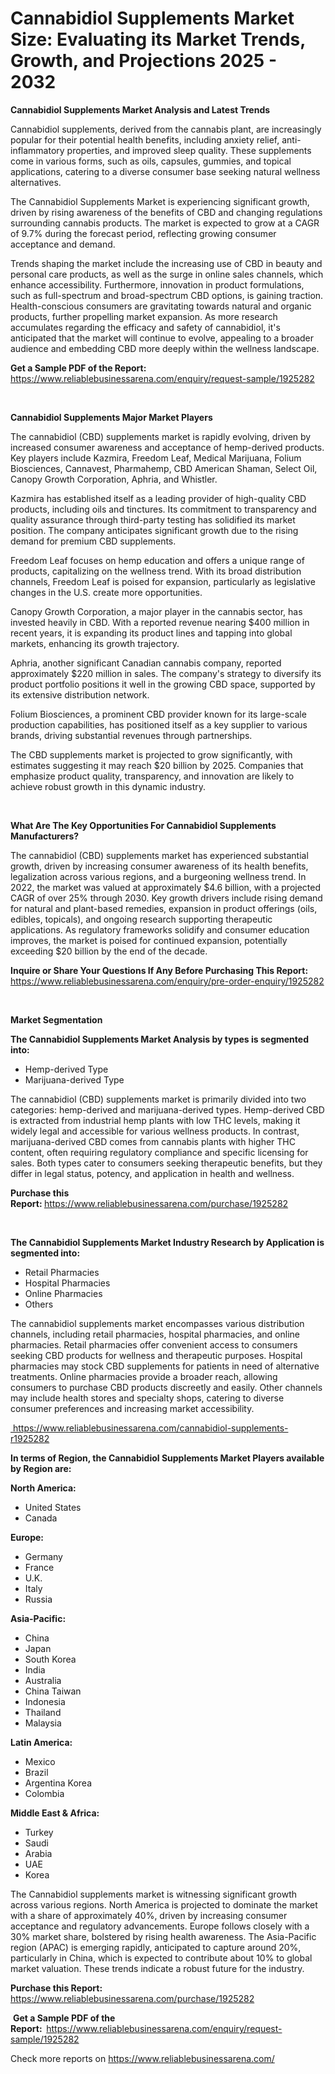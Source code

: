 <p><h1>Cannabidiol Supplements Market Size: Evaluating its Market Trends, Growth, and Projections 2025 - 2032</h1></p><p><strong>Cannabidiol Supplements Market Analysis and Latest Trends</strong></p>
<p><p>Cannabidiol supplements, derived from the cannabis plant, are increasingly popular for their potential health benefits, including anxiety relief, anti-inflammatory properties, and improved sleep quality. These supplements come in various forms, such as oils, capsules, gummies, and topical applications, catering to a diverse consumer base seeking natural wellness alternatives.</p><p>The Cannabidiol Supplements Market is experiencing significant growth, driven by rising awareness of the benefits of CBD and changing regulations surrounding cannabis products. The market is expected to grow at a CAGR of 9.7% during the forecast period, reflecting growing consumer acceptance and demand. </p><p>Trends shaping the market include the increasing use of CBD in beauty and personal care products, as well as the surge in online sales channels, which enhance accessibility. Furthermore, innovation in product formulations, such as full-spectrum and broad-spectrum CBD options, is gaining traction. Health-conscious consumers are gravitating towards natural and organic products, further propelling market expansion. As more research accumulates regarding the efficacy and safety of cannabidiol, it's anticipated that the market will continue to evolve, appealing to a broader audience and embedding CBD more deeply within the wellness landscape.</p></p>
<p><strong>Get a Sample PDF of the Report:&nbsp;</strong> <a href="https://www.reliablebusinessarena.com/enquiry/request-sample/1925282?utm_campaign=2635&utm_medium=2&utm_source=Github&utm_content=ia&utm_term=08032025&utm_id=cannabidiol-supplements">https://www.reliablebusinessarena.com/enquiry/request-sample/1925282</a></p>
<p>&nbsp;</p>
<p><strong>Cannabidiol Supplements Major Market Players</strong></p>
<p><p>The cannabidiol (CBD) supplements market is rapidly evolving, driven by increased consumer awareness and acceptance of hemp-derived products. Key players include Kazmira, Freedom Leaf, Medical Marijuana, Folium Biosciences, Cannavest, Pharmahemp, CBD American Shaman, Select Oil, Canopy Growth Corporation, Aphria, and Whistler.</p><p>Kazmira has established itself as a leading provider of high-quality CBD products, including oils and tinctures. Its commitment to transparency and quality assurance through third-party testing has solidified its market position. The company anticipates significant growth due to the rising demand for premium CBD supplements.</p><p>Freedom Leaf focuses on hemp education and offers a unique range of products, capitalizing on the wellness trend. With its broad distribution channels, Freedom Leaf is poised for expansion, particularly as legislative changes in the U.S. create more opportunities.</p><p>Canopy Growth Corporation, a major player in the cannabis sector, has invested heavily in CBD. With a reported revenue nearing $400 million in recent years, it is expanding its product lines and tapping into global markets, enhancing its growth trajectory.</p><p>Aphria, another significant Canadian cannabis company, reported approximately $220 million in sales. The company's strategy to diversify its product portfolio positions it well in the growing CBD space, supported by its extensive distribution network.</p><p>Folium Biosciences, a prominent CBD provider known for its large-scale production capabilities, has positioned itself as a key supplier to various brands, driving substantial revenues through partnerships.</p><p>The CBD supplements market is projected to grow significantly, with estimates suggesting it may reach $20 billion by 2025. Companies that emphasize product quality, transparency, and innovation are likely to achieve robust growth in this dynamic industry.</p></p>
<p>&nbsp;</p>
<p><strong>What Are The Key Opportunities For Cannabidiol Supplements Manufacturers?</strong></p>
<p><p>The cannabidiol (CBD) supplements market has experienced substantial growth, driven by increasing consumer awareness of its health benefits, legalization across various regions, and a burgeoning wellness trend. In 2022, the market was valued at approximately $4.6 billion, with a projected CAGR of over 25% through 2030. Key growth drivers include rising demand for natural and plant-based remedies, expansion in product offerings (oils, edibles, topicals), and ongoing research supporting therapeutic applications. As regulatory frameworks solidify and consumer education improves, the market is poised for continued expansion, potentially exceeding $20 billion by the end of the decade.</p></p>
<p><strong>Inquire or Share Your Questions If Any Before Purchasing This Report:</strong> <a href="https://www.reliablebusinessarena.com/enquiry/pre-order-enquiry/1925282?utm_campaign=2635&utm_medium=2&utm_source=Github&utm_content=ia&utm_term=08032025&utm_id=cannabidiol-supplements">https://www.reliablebusinessarena.com/enquiry/pre-order-enquiry/1925282</a></p>
<p>&nbsp;</p>
<p><strong>Market Segmentation</strong></p>
<p><strong>The Cannabidiol Supplements Market Analysis by types is segmented into:</strong></p>
<p><ul><li>Hemp-derived Type</li><li>Marijuana-derived Type</li></ul></p>
<p><p>The cannabidiol (CBD) supplements market is primarily divided into two categories: hemp-derived and marijuana-derived types. Hemp-derived CBD is extracted from industrial hemp plants with low THC levels, making it widely legal and accessible for various wellness products. In contrast, marijuana-derived CBD comes from cannabis plants with higher THC content, often requiring regulatory compliance and specific licensing for sales. Both types cater to consumers seeking therapeutic benefits, but they differ in legal status, potency, and application in health and wellness.</p></p>
<p><strong>Purchase this Report:&nbsp;</strong><a href="https://www.reliablebusinessarena.com/purchase/1925282?utm_campaign=2635&utm_medium=2&utm_source=Github&utm_content=ia&utm_term=08032025&utm_id=cannabidiol-supplements">https://www.reliablebusinessarena.com/purchase/1925282</a></p>
<p>&nbsp;</p>
<p><strong>The Cannabidiol Supplements Market Industry Research by Application is segmented into:</strong></p>
<p><ul><li>Retail Pharmacies</li><li>Hospital Pharmacies</li><li>Online Pharmacies</li><li>Others</li></ul></p>
<p><p>The cannabidiol supplements market encompasses various distribution channels, including retail pharmacies, hospital pharmacies, and online pharmacies. Retail pharmacies offer convenient access to consumers seeking CBD products for wellness and therapeutic purposes. Hospital pharmacies may stock CBD supplements for patients in need of alternative treatments. Online pharmacies provide a broader reach, allowing consumers to purchase CBD products discreetly and easily. Other channels may include health stores and specialty shops, catering to diverse consumer preferences and increasing market accessibility.</p></p>
<p><a href="https://www.reliablebusinessarena.com/cannabidiol-supplements-r1925282?utm_campaign=2635&utm_medium=2&utm_source=Github&utm_content=ia&utm_term=08032025&utm_id=cannabidiol-supplements">&nbsp;https://www.reliablebusinessarena.com/cannabidiol-supplements-r1925282</a></p>
<p><strong>In terms of Region, the Cannabidiol Supplements Market Players available by Region are:</strong></p>
<p>
    <p> <strong> North America: </strong>
        <ul>
            <li>United States</li>
            <li>Canada</li>
        </ul>
        </p> 
    <p> <strong> Europe: </strong>
        <ul>
            <li>Germany</li>
            <li>France</li>
            <li>U.K.</li>
            <li>Italy</li>
            <li>Russia</li>
        </ul>
        </p> 
    <p> <strong> Asia-Pacific: </strong>
        <ul>
            <li>China</li>
            <li>Japan</li>
            <li>South Korea</li>
            <li>India</li>
            <li>Australia</li>
            <li>China Taiwan</li>
            <li>Indonesia</li>
            <li>Thailand</li>
            <li>Malaysia</li>
        </ul>
        </p> 
    <p> <strong> Latin America: </strong>
        <ul>
            <li>Mexico</li>
            <li>Brazil</li>
            <li>Argentina Korea</li>
            <li>Colombia</li>
        </ul>
        </p> 
    <p> <strong> Middle East & Africa: </strong>
        <ul>
            <li>Turkey</li>
            <li>Saudi</li>
            <li>Arabia</li>
            <li>UAE</li>
            <li>Korea</li>
        </ul>
    </p>
    </p>
<p><p>The Cannabidiol supplements market is witnessing significant growth across various regions. North America is projected to dominate the market with a share of approximately 40%, driven by increasing consumer acceptance and regulatory advancements. Europe follows closely with a 30% market share, bolstered by rising health awareness. The Asia-Pacific region (APAC) is emerging rapidly, anticipated to capture around 20%, particularly in China, which is expected to contribute about 10% to global market valuation. These trends indicate a robust future for the industry.</p></p>
<p><strong>Purchase this Report: </strong><a href="https://www.reliablebusinessarena.com/purchase/1925282?utm_campaign=2635&utm_medium=2&utm_source=Github&utm_content=ia&utm_term=08032025&utm_id=cannabidiol-supplements">https://www.reliablebusinessarena.com/purchase/1925282</a></p>
<p>&nbsp;<strong>Get a Sample PDF of the Report:&nbsp;&nbsp;</strong><a href="https://www.reliablebusinessarena.com/enquiry/request-sample/1925282?utm_campaign=2635&utm_medium=2&utm_source=Github&utm_content=ia&utm_term=08032025&utm_id=cannabidiol-supplements">https://www.reliablebusinessarena.com/enquiry/request-sample/1925282</a></p>
<p><strong></strong></p>
<p>Check more reports on <a href="https://www.reliablebusinessarena.com/?utm_campaign=2635&utm_medium=2&utm_source=Github&utm_content=ia&utm_term=08032025&utm_id=cannabidiol-supplements">https://www.reliablebusinessarena.com/</a></p>